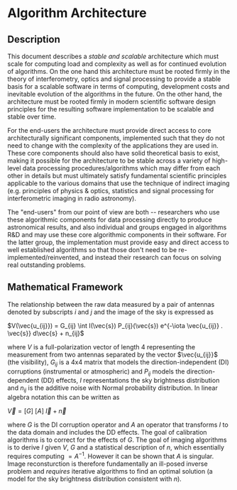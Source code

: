 # Algorithm Architecture
## Description

This document describes a _stable and scalable_ architecture which
must scale for computing load and complexity as well as for continued
evolution of algorithms.  On the one hand this architecture must be
rooted firmly in the theory of interferometry, optics and signal
processing to provide a stable basis for a scalable software in terms
of computing, development costs and inevitable evolution of the
algorithms in the future.  On the other hand, the architecture must be
rooted firmly in modern scientific software design principles for the
resulting software implementation to be scalable and stable over time.

For the end-users the architecture must provide direct access to core
architecturally significant components, implemented such that they do
not need to change with the complexity of the applications they are
used in.  These core components should also have solid theoretical
basis to exist, making it possible for the architecture to be stable
across a variety of high-level data processing procedures/algorithms
which may differ from each other in details but must ultimately
satisfy fundamental scientific principles applicable to the various
domains that use the technique of indirect imaging (e.g. principles of
physics & optics, statistics and signal processing for interferometric
imaging in radio astronomy).

The "end-users" from our point of view are both -- researchers who use
these algorithmic components for data processing directly to produce
astronomical results, and also individual and groups engaged in
algorithms R&D and may use these core algorithmic components in their
software.  For the latter group, the implementation must provide easy
and direct access to well established algorithms so that those don't
need to be re-implemented/reinvented, and instead their research can
focus on solving real outstanding problems.

## Mathematical Framework

The relationship between the raw data measured by a pair of antennas
denoted by subscripts $i$ and $j$ and the image of the sky is
expressed as

$V(\vec{u_{ij}}) = G_{ij} \int I(\vec{s}) P_{ij}(\vec{s}) e^{-\iota \vec{u_{ij}} . \vec{s}} d\vec{s} + n_{ij}$

where $V$ is a full-polarization vector of length 4 representing the
measurement from two antennas separated by the vector $\vec{u_{ij}}$
(the visibility), $G_{ij}$ is a 4x4 matrix that models the
direction-independent (DI) corruptions (instrumental or atmospheric) and
$P_{ij}$ models the direction-dependent (DD) effects, $I$ representations
the sky brightness distribution and $n_{ij}$ is the additive noise
with Normal probability distribution.  In linear algebra notation this
can be written as

$\vec V = [G] ~ [A] ~ \vec I + \vec n$

where $G$ is the DI corruption operator and $A$ an operator that
transforms $I$ to the data domain and includes the DD effects.  The
goal of calibration algorithms is to correct for the effects of
$G$. The goal of imaging algorithms is to derive $I$ given $V$, $G$
and a statistical description of $n$, which essentially requires
computing $=A^{-1}$. However it can be shown that $A$ is singular.
Image reconsturction is therefore fundamentally an ill-posed inverse
problem and _requires_ iterative algorithms to find an optimal
solution (a model for the sky brightness distribution consistent with
$n$).
